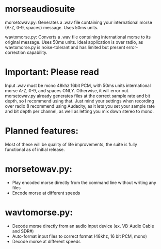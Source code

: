 # morseaudiosuite
morsetowav.py: Generates a .wav file containing your international morse (A-Z, 0-9, spaces) message. Uses 50ms units.

wavtomorse.py: Converts a .wav file containing international morse to its original message. Uses 50ms units.
Ideal application is over radio, as wavtomorse.py is noise-tolerant and has limited but present error-correction capability.
# Important: Please read
Input .wav must be mono 48khz 16bit PCM, with 50ms units international morse A-Z, 0-9, and spaces ONLY. Otherwise, it will error out.
morsetowav.py already generates files at the correct sample rate and bit depth, so I recommend using that. 
Just mind your settings when recording over radio (I recommend using Audacity, as it lets you set your sample rate and bit depth per channel, as well as letting you mix down stereo to mono.
# Planned features:
Most of these will be quality of life improvements, the suite is fully functional as of initial release.
# morsetowav.py:
 - Play encoded morse directly from the command line without writing any files
 - Encode morse at different speeds
# wavtomorse.py:
 - Decode morse directly from an audio input device (ex. VB-Audio Cable and SDR#)
 - Auto-format input files to correct format (48khz, 16 bit PCM, mono)
 - Decode morse at different speeds
